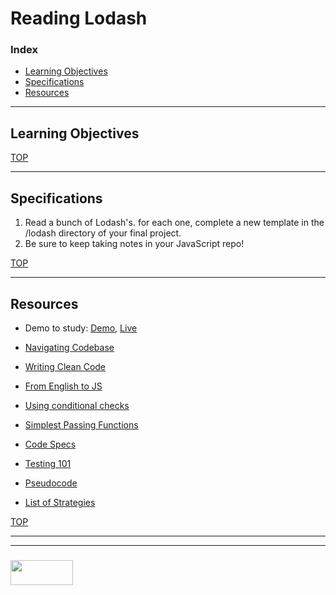 #  Reading Lodash


### Index
* [Learning Objectives](#learning-objectives)
* [Specifications](#specifications)
* [Resources](#resources)

---

## Learning Objectives



[TOP](#index)

---

## Specifications

1. Read a bunch of Lodash's. for each one, complete a new template in the /lodash directory of your final project.   
2. Be sure to keep taking notes in your JavaScript repo!

[TOP](#index)

---

## Resources



* Demo to study: [Demo](https://github.com/elewa-student/precourse-final-project), [Live](https://elewa-student.github.io/precourse-final-project/)


* [Navigating Codebase](https://github.com/elewa-academy/General-Resources/blob/master/programming-resources/navigating-codebase.md)
* [Writing Clean Code](https://github.com/elewa-academy/General-Resources/blob/master/programming-resources/clean-code.md)
* [From English to JS](https://github.com/elewa-academy/General-Resources/tree/master/programming-resources/english2js)
* [Using conditional checks](https://github.com/elewa-academy/General-Resources/tree/master/programming-resources/conditionalChecks)
* [Simplest Passing Functions](https://github.com/elewa-academy/General-Resources/tree/master/programming-resources/simplestPassingFuncs)
* [Code Specs](https://github.com/elewa-academy/General-Resources/blob/master/programming-resources/specs.md)
* [Testing 101](https://github.com/elewa-academy/General-Resources/blob/master/programming-resources/testing-101.md) 
* [Pseudocode](http://dondi.lmu.build/share/intro/pseudocode2js-v02.pdf)
* [List of Strategies](https://www.une.edu.au/about-une/academic-schools/bcss/news-and-events/psychology-community-activities/over-fifty-problem-solving-strategies-explained)


[TOP](#index)

___
___
### <a href="http://elewa.education/blog" target="_blank"><img src="https://user-images.githubusercontent.com/18554853/34921062-506450ae-f97d-11e7-875f-6feeb26ad72d.png" width="100" height="40"/></a>


